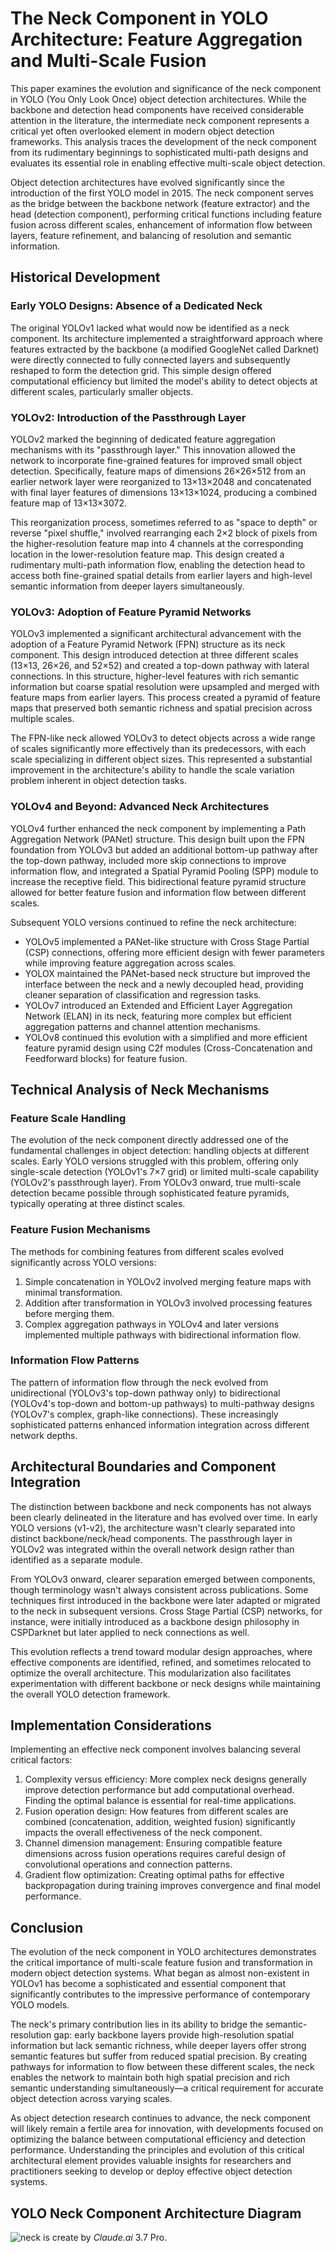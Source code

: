 # The Neck Component in YOLO Architecture: Feature Aggregation and Multi-Scale Fusion

This paper examines the evolution and significance of the neck component in YOLO (You Only Look Once) object detection architectures. While the backbone and detection head components have received considerable attention in the literature, the intermediate neck component represents a critical yet often overlooked element in modern object detection frameworks. This analysis traces the development of the neck component from its rudimentary beginnings to sophisticated multi-path designs and evaluates its essential role in enabling effective multi-scale object detection.

Object detection architectures have evolved significantly since the introduction of the first YOLO model in 2015. The neck component serves as the bridge between the backbone network (feature extractor) and the head (detection component), performing critical functions including feature fusion across different scales, enhancement of information flow between layers, feature refinement, and balancing of resolution and semantic information.

## Historical Development

### Early YOLO Designs: Absence of a Dedicated Neck

The original YOLOv1 lacked what would now be identified as a neck component. Its architecture implemented a straightforward approach where features extracted by the backbone (a modified GoogleNet called Darknet) were directly connected to fully connected layers and subsequently reshaped to form the detection grid. This simple design offered computational efficiency but limited the model's ability to detect objects at different scales, particularly smaller objects.

### YOLOv2: Introduction of the Passthrough Layer

YOLOv2 marked the beginning of dedicated feature aggregation mechanisms with its "passthrough layer." This innovation allowed the network to incorporate fine-grained features for improved small object detection. Specifically, feature maps of dimensions 26×26×512 from an earlier network layer were reorganized to 13×13×2048 and concatenated with final layer features of dimensions 13×13×1024, producing a combined feature map of 13×13×3072.

This reorganization process, sometimes referred to as "space to depth" or reverse "pixel shuffle," involved rearranging each 2×2 block of pixels from the higher-resolution feature map into 4 channels at the corresponding location in the lower-resolution feature map. This design created a rudimentary multi-path information flow, enabling the detection head to access both fine-grained spatial details from earlier layers and high-level semantic information from deeper layers simultaneously.

### YOLOv3: Adoption of Feature Pyramid Networks

YOLOv3 implemented a significant architectural advancement with the adoption of a Feature Pyramid Network (FPN) structure as its neck component. This design introduced detection at three different scales (13×13, 26×26, and 52×52) and created a top-down pathway with lateral connections. In this structure, higher-level features with rich semantic information but coarse spatial resolution were upsampled and merged with feature maps from earlier layers. This process created a pyramid of feature maps that preserved both semantic richness and spatial precision across multiple scales.

The FPN-like neck allowed YOLOv3 to detect objects across a wide range of scales significantly more effectively than its predecessors, with each scale specializing in different object sizes. This represented a substantial improvement in the architecture's ability to handle the scale variation problem inherent in object detection tasks.

### YOLOv4 and Beyond: Advanced Neck Architectures

YOLOv4 further enhanced the neck component by implementing a Path Aggregation Network (PANet) structure. This design built upon the FPN foundation from YOLOv3 but added an additional bottom-up pathway after the top-down pathway, included more skip connections to improve information flow, and integrated a Spatial Pyramid Pooling (SPP) module to increase the receptive field. This bidirectional feature pyramid structure allowed for better feature fusion and information flow between different scales.

Subsequent YOLO versions continued to refine the neck architecture:

- YOLOv5 implemented a PANet-like structure with Cross Stage Partial (CSP) connections, offering more efficient design with fewer parameters while improving feature aggregation across scales.
- YOLOX maintained the PANet-based neck structure but improved the interface between the neck and a newly decoupled head, providing cleaner separation of classification and regression tasks.
- YOLOv7 introduced an Extended and Efficient Layer Aggregation Network (ELAN) in its neck, featuring more complex but efficient aggregation patterns and channel attention mechanisms.
- YOLOv8 continued this evolution with a simplified and more efficient feature pyramid design using C2f modules (Cross-Concatenation and Feedforward blocks) for feature fusion.

## Technical Analysis of Neck Mechanisms

### Feature Scale Handling

The evolution of the neck component directly addressed one of the fundamental challenges in object detection: handling objects at different scales. Early YOLO versions struggled with this problem, offering only single-scale detection (YOLOv1's 7×7 grid) or limited multi-scale capability (YOLOv2's passthrough layer). From YOLOv3 onward, true multi-scale detection became possible through sophisticated feature pyramids, typically operating at three distinct scales.

### Feature Fusion Mechanisms

The methods for combining features from different scales evolved significantly across YOLO versions:

1. Simple concatenation in YOLOv2 involved merging feature maps with minimal transformation.
2. Addition after transformation in YOLOv3 involved processing features before merging them.
3. Complex aggregation pathways in YOLOv4 and later versions implemented multiple pathways with bidirectional information flow.

### Information Flow Patterns

The pattern of information flow through the neck evolved from unidirectional (YOLOv3's top-down pathway only) to bidirectional (YOLOv4's top-down and bottom-up pathways) to multi-pathway designs (YOLOv7's complex, graph-like connections). These increasingly sophisticated patterns enhanced information integration across different network depths.

## Architectural Boundaries and Component Integration

The distinction between backbone and neck components has not always been clearly delineated in the literature and has evolved over time. In early YOLO versions (v1-v2), the architecture wasn't clearly separated into distinct backbone/neck/head components. The passthrough layer in YOLOv2 was integrated within the overall network design rather than identified as a separate module.

From YOLOv3 onward, clearer separation emerged between components, though terminology wasn't always consistent across publications. Some techniques first introduced in the backbone were later adapted or migrated to the neck in subsequent versions. Cross Stage Partial (CSP) networks, for instance, were initially introduced as a backbone design philosophy in CSPDarknet but later applied to neck connections as well.

This evolution reflects a trend toward modular design approaches, where effective components are identified, refined, and sometimes relocated to optimize the overall architecture. This modularization also facilitates experimentation with different backbone or neck designs while maintaining the overall YOLO detection framework.

## Implementation Considerations

Implementing an effective neck component involves balancing several critical factors:

1. Complexity versus efficiency: More complex neck designs generally improve detection performance but add computational overhead. Finding the optimal balance is essential for real-time applications.
2. Fusion operation design: How features from different scales are combined (concatenation, addition, weighted fusion) significantly impacts the overall effectiveness of the neck component.
3. Channel dimension management: Ensuring compatible feature dimensions across fusion operations requires careful design of convolutional operations and connection patterns.
4. Gradient flow optimization: Creating optimal paths for effective backpropagation during training improves convergence and final model performance.

## Conclusion

The evolution of the neck component in YOLO architectures demonstrates the critical importance of multi-scale feature fusion and transformation in modern object detection systems. What began as almost non-existent in YOLOv1 has become a sophisticated and essential component that significantly contributes to the impressive performance of contemporary YOLO models.

The neck's primary contribution lies in its ability to bridge the semantic-resolution gap: early backbone layers provide high-resolution spatial information but lack semantic richness, while deeper layers offer strong semantic features but suffer from reduced spatial precision. By creating pathways for information to flow between these different scales, the neck enables the network to maintain both high spatial precision and rich semantic understanding simultaneously—a critical requirement for accurate object detection across varying scales.

As object detection research continues to advance, the neck component will likely remain a fertile area for innovation, with developments focused on optimizing the balance between computational efficiency and detection performance. Understanding the principles and evolution of this critical architectural element provides valuable insights for researchers and practitioners seeking to develop or deploy effective object detection systems.

## YOLO Neck Component Architecture Diagram

![neck](https://drive.google.com/thumbnail?id=1dKQL-TnO63QJSETjHCIvlhTCf0MNlvLR&sz=w2000)
is create by _Claude.ai_ 3.7 Pro.
